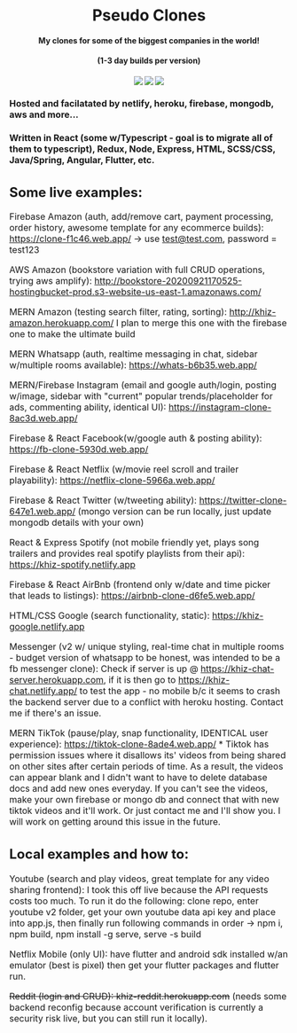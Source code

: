 <h1 align="center">Pseudo Clones</h1>
<h4 align="center">My clones for some of the biggest companies in the world!</h4>
<h4 align="center">(1-3 day builds per version)</h4>

  <h4 align="center">
    <a href="https://travis-ci.org/khiz-k/pseudo-clones"><img src="https://travis-ci.org/CCOSTAN/Home-AssistantConfig.svg?branch=master"/></a>
  <a href="http://makeapullrequest.com"><img src="https://img.shields.io/badge/PRs-welcome-brightgreen.svg?style=flat-square"/></a>
    <a href="https://github.com/khiz-k/pseudo-clones/commits/master"><img src="https://img.shields.io/github/last-commit/khiz-k/pseudo-clones.svg?style=plasticr"/></a>

  </h4>
  
<p><font size="3">


#### Hosted and facilatated by netlify, heroku, firebase, mongodb, aws and more...

#### Written in React (some w/Typescript - goal is to migrate all of them to typescript), Redux, Node, Express, HTML, SCSS/CSS, Java/Spring, Angular, Flutter, etc.

## Some live examples:

Firebase Amazon (auth, add/remove cart, payment processing, order history, awesome template for any ecommerce builds): https://clone-f1c46.web.app/ -> use test@test.com, password = test123

AWS Amazon (bookstore variation with full CRUD operations, trying aws amplify): http://bookstore-20200921170525-hostingbucket-prod.s3-website-us-east-1.amazonaws.com/

MERN Amazon (testing search filter, rating, sorting): http://khiz-amazon.herokuapp.com/ I plan to merge this one with the firebase one to make the ultimate build

MERN Whatsapp (auth, realtime messaging in chat, sidebar w/multiple rooms available): https://whats-b6b35.web.app/

MERN/Firebase Instagram (email and google auth/login, posting w/image, sidebar with "current" popular trends/placeholder for ads, commenting ability, identical UI): https://instagram-clone-8ac3d.web.app/

Firebase & React Facebook(w/google auth & posting ability): https://fb-clone-5930d.web.app/

Firebase & React Netflix (w/movie reel scroll and trailer playability): https://netflix-clone-5966a.web.app/

Firebase & React Twitter (w/tweeting ability): https://twitter-clone-647e1.web.app/ (mongo version can be run locally, just update mongodb details with your own)

React & Express Spotify (not mobile friendly yet, plays song trailers and provides real spotify playlists from their api): https://khiz-spotify.netlify.app

Firebase & React AirBnb (frontend only w/date and time picker that leads to listings): https://airbnb-clone-d6fe5.web.app/

HTML/CSS Google (search functionality, static): https://khiz-google.netlify.app

Messenger (v2 w/ unique styling, real-time chat in multiple rooms - budget version of whatsapp to be honest, was intended to be a fb messenger clone): Check if server is up @ https://khiz-chat-server.herokuapp.com, if it is then go to https://khiz-chat.netlify.app/ to test the app - no mobile b/c it seems to crash the backend server due to a conflict with heroku hosting. Contact me if there's an issue.

MERN TikTok (pause/play, snap functionality, IDENTICAL user experience): https://tiktok-clone-8ade4.web.app/ \* Tiktok has permission issues where it disallows its' videos from being shared on other sites after certain periods of time. As a result, the videos can appear blank and I didn't want to have to delete database docs and add new ones everyday. If you can't see the videos, make your own firebase or mongo db and connect that with new tiktok videos and it'll work. Or just contact me and I'll show you. I will work on getting around this issue in the future.

## Local examples and how to:

Youtube (search and play videos, great template for any video sharing frontend): I took this off live because the API requests costs too much. To run it do the following: clone repo, enter youtube v2 folder, get your own youtube data api key and place into app.js, then finally run following commands in order -> npm i, npm build, npm install -g serve, serve -s build

Netflix Mobile (only UI): have flutter and android sdk installed w/an emulator (best is pixel) then get your flutter packages and flutter run.

~~Reddit (login and CRUD): khiz-reddit.herokuapp.com~~ (needs some backend reconfig because account verification is currently a security risk live, but you can still run it locally).
